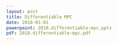 ```yaml
---
layout: post
title: Differentiable MPC
date: 2018-01-01
powerpoint: 2018.differentiable-mpc.pptx
pdf: 2018.differentiable-mpc.pdf
---
```

